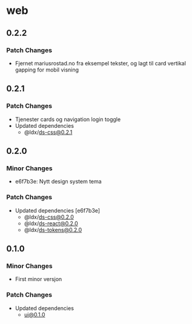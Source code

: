 # web

## 0.2.2

### Patch Changes

- Fjernet mariusrostad.no fra eksempel tekster, og lagt til card vertikal gapping for mobil visning

## 0.2.1

### Patch Changes

- Tjenester cards og navigation login toggle
- Updated dependencies
  - @ldx/ds-css@0.2.1

## 0.2.0

### Minor Changes

- e6f7b3e: Nytt design system tema

### Patch Changes

- Updated dependencies [e6f7b3e]
  - @ldx/ds-css@0.2.0
  - @ldx/ds-react@0.2.0
  - @ldx/ds-tokens@0.2.0

## 0.1.0

### Minor Changes

- First minor versjon

### Patch Changes

- Updated dependencies
  - ui@0.1.0
